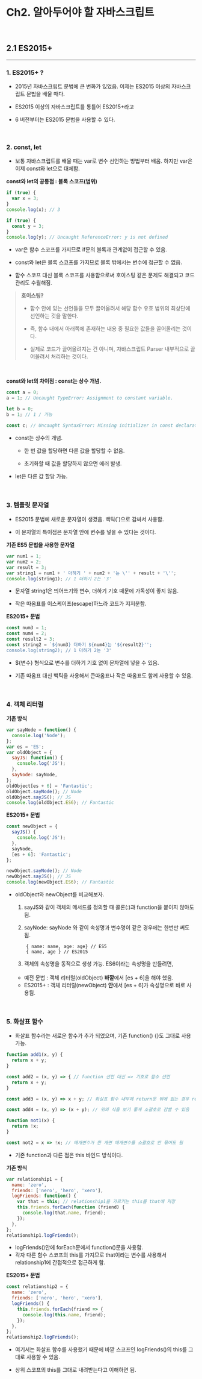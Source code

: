 # Ch2. 알아두어야 할 자바스크립트
<br>

## 2.1 ES2015+
----

### 1. ES2015+ ?

- 2015년 자바스크립트 문법에 큰 변화가 있었음. 이제는 ES2015 이상의 자바스크립트 문법을 배울 때다. 

- ES2015 이상의 자바스크립트를 통틀어 ES2015+라고 

- 6 버전부터는 ES2015 문법을 사용할 수 있다.
<br>

### 2. const, let

- 보통 자바스크립트를 배울 때는 var로 변수 선언하는 방법부터 배움. 하지만 var은 이제 const와 let으로 대체함.

**const와 let의 공통점 : 블록 스코프(범위)**
````javascript
if (true) {
  var x = 3;
}
console.log(x); // 3

if (true) {
  const y = 3;
}
console.log(y); // Uncaught ReferenceError: y is not defined
````
- var은 함수 스코프를 가지므로 if문의 블록과 관계없이 접근할 수 있음.

- const와 let은 블록 스코프를 가지므로 블록 밖에서는 변수에 접근할 수 없음.

- 함수 스코프 대신 블록 스코프를 사용함으로써 호이스팅 같은 문제도 해결되고 코드 관리도 수월해짐.

> **호이스팅?**
> - 함수 안에 있는 선언들을 모두 끌어올려서 해당 함수 유효 범위의 최상단에 선언하는 것을 말한다.
> 
> - 즉, 함수 내에서 아래쪽에 존재하는 내용 중 필요한 값들을 끌어올리는 것이다.
> 
> - 실제로 코드가 끌어올려지는 건 아니며, 자바스크립트 Parser 내부적으로 끌어올려서 처리하는 것이다.
<br>

**const와 let의 차이점 : const는 상수 개념.**
````javascript
const a = 0;
a = 1; // Uncaught TypeError: Assignment to constant variable.

let b = 0;
b = 1; // 1 / 가능

const c; // Uncaught SyntaxError: Missing initializer in const declaration
````
- const는 상수의 개념.
  - 한 번 값을 할당하면 다른 값을 할당할 수 없음.

  - 초기화할 때 값을 할당하지 않으면 에러 발생.

- let은 다른 값 할당 가능.
<br>

### 3. 템플릿 문자열

- ES2015 문법에 새로운 문자열이 생겼음. 백틱(`)으로 감싸서 사용함.

- 이 문자열의 특이점은 문자열 안에 변수를 넣을 수 있다는 것이다.

**기존 ES5 문법을 사용한 문자열**
````javascript
var num1 = 1;
var num2 = 2;
var result = 3;
var string1 = num1 + ' 더하기 ' + num2 + '는 \'' + result + '\'';
console.log(string1); // 1 더하기 2는 '3'
````
- 문자열 string1은 띄어쓰기와 변수, 더하기 기호 때문에 가독성이 좋지 않음.

- 작은 따옴표를 이스케이프(escape)하느라 코드가 지저분함.

**ES2015+ 문법**
````javascript
const num3 = 1;
const num4 = 2;
const result2 = 3;
const string2 = `${num3} 더하기 ${num4}는 '${result2}'';
console.log(string2); // 1 더하기 2는 '3'
````
- ${변수} 형식으로 변수를 더하기 기호 없이 문자열에 넣을 수 있음.

- 기존 따옴표 대신 백틱을 사용해서 큰따옴표나 작은 따옴표도 함께 사용할 수 있음.
<br>

### 4. 객체 리터럴

**기존 방식**
````javascript
var sayNode = function() {
  console.log('Node');
};
var es = 'ES';
var oldObject = {
  sayJS: function() {
    console.log('JS');
  },
  sayNode: sayNode,
};
oldObject[es + 6] = 'Fantastic';
oldObject.sayNode(); // Node
oldObject.sayJS(); // JS
console.log(oldObject.ES6); // Fantastic
````

**ES2015+ 문법**
````javascript
const newObject = {
  sayJS() {
    console.log('JS');
  },
  sayNode,
  [es + 6]: 'Fantastic';
};

newObject.sayNode(); // Node
newObject.sayJS(); // JS
console.log(newObject.ES6); // Fantastic
````
- oldObject와 newObject를 비교해보자.

  1. sayJS와 같이 객체의 메서드를 정의할 때 콜론(:)과 function을 붙이지 않아도 됨.

  2. sayNode: sayNode 와 같이 속성명과 변수명이 같은 경우에는 한번만 써도 됨.
  ````
      { name: name, age: age} // ES5
      { name, age } // ES2015
  ````
  3. 객체의 속성명을 동적으로 생성 가능. ES6이라는 속성명을 만들려면,  
  <br>
  
    - 예전 문법 : 객체 리터럴(oldObject) **바깥**에서 [es + 6]을 해야 했음.
    - ES2015+ : 객체 리터럴(newObject) **안**에서 [es + 6]가 속성명으로 바로 사용됨.
<br>

### 5. 화살표 함수

- 화살표 함수라는 새로운 함수가 추가 되었으며, 기존 function() {}도 그대로 사용 가능.

````javascript
function add1(x, y) {
  return x + y;
}

const add2 = (x, y) => { // function 선언 대신 => 기호로 함수 선언
  return x + y;
}

const add3 = (x, y) => x + y; // 화살표 함수 내부에 return문 밖에 없는 경우 return문 생략 가능

const add4 = (x, y) => (x + y); // 위의 식을 보기 좋게 소괄호로 감쌀 수 있음

function not1(x) {
  return !x;
}

const not2 = x => !x; // 매개변수가 한 개면 매개변수를 소괄호로 안 묶어도 됨
````
- 기존 function과 다른 점은 this 바인드 방식이다.


**기존 방식**

````javascript
var relationship1 = {
  name: 'zero',
  friends: ['nero', 'hero', 'xero'],
  logFriends: function() {
    var that = this; // relationship1을 가르키는 this를 that에 저장
    this.friends.forEach(function (friend) {
      console.log(that.name, friend);
    });
  },
};
relationship1.logFriends();
````
- logFriends()안에 forEach문에서 function()문을 사용함.
- 각자 다른 함수 스코프의 this를 가지므로 that이라는 변수를 사용해서 relationship1에 간접적으로 접근하게 함.

**ES2015+ 문법**
````javascript
const relationship2 = {
  name: 'zero',
  friends: ['nero', 'hero', 'xero'],
  logFriends() {
    this.friends.forEach(friend => {
      console.log(this.name, friend);
    });
  },
};
relationship2.logFriends();
````
- 여기서는 화살표 함수를 사용했기 때문에 바깥 스코프인 logFriends()의 this를 그대로 사용할 수 있음.

- 상위 스코프의 this를 그대로 내려받는다고 이해하면 됨.
<br>

